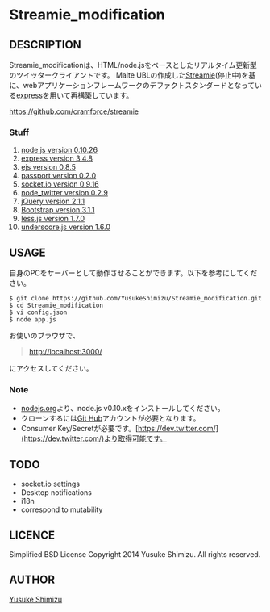Streamie_modification
======================

## DESCRIPTION

Streamie_modificationは、HTML/node.jsをベースとしたリアルタイム更新型のツイッタークライアントです。
Malte UBLの作成した[Streamie](https://streamie.org/)(停止中)を基に、webアプリケーションフレームワークのデファクトスタンダードとなっている[express](http://expressjs.com/)を用いて再構築しています。

https://github.com/cramforce/streamie

### Stuff

1. [node.js version 0.10.26](http://nodejs.jp/)
2. [express version 3.4.8](http://expressjs.com/)  
2. [ejs version 0.8.5](http://embeddedjs.com/)
3. [passport version 0.2.0](http://passportjs.org/)
4. [socket.io version 0.9.16](http://socket.io/)
5. [node_twitter version 0.2.9](https://github.com/jdub/node-twitter)
6. [jQuery version 2.1.1](http://jquery.com/)
7. [Bootstrap version 3.1.1](http://getbootstrap.com/)
8. [less.js version 1.7.0](http://lesscss.org/)
9. [underscore.js version 1.6.0](http://underscorejs.org/)
      
## USAGE
自身のPCをサーバーとして動作させることができます。以下を参考にしてください。

    $ git clone https://github.com/YusukeShimizu/Streamie_modification.git
    $ cd Streamie_modification
    $ vi config.json
    $ node app.js

お使いのブラウザで、

> [http://localhost:3000/](http://localhost:3000/)

にアクセスしてください。

### Note

* [nodejs.org](http://nodejs.org/)より、node.js v0.10.xをインストールしてください。
* クローンするには[Git Hub](https://github.com/)アカウントが必要となります。
* Consumer Key/Secretが必要です。[https://dev.twitter.com/](https://dev.twitter.com/)より取得可能です。

 
## TODO

* socket.io settings
* Desktop notifications
* i18n
* correspond to mutability

## <a name = LICENCE></a>LICENCE
Simplified BSD License
Copyright 2014 Yusuke Shimizu. All rights reserved.

## <a name = AUTHOR></a>AUTHOR
[Yusuke Shimizu](http://twitter.com/Bruwbird) 

